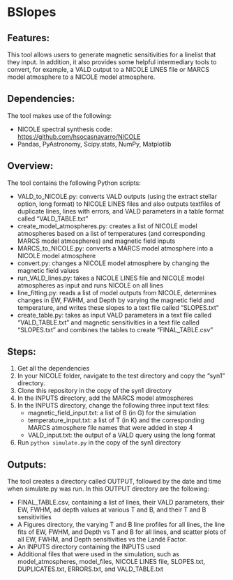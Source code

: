 # BSlopes

## Features:

This tool allows users to generate magnetic sensitivities for a linelist that they input. In addition, it also provides some helpful intermediary tools to convert, for example, a VALD output to a NICOLE LINES file or MARCS model atmosphere to a NICOLE model atmosphere. 

## Dependencies:

The tool makes use of the following:

- NICOLE spectral synthesis code: https://github.com/hsocasnavarro/NICOLE
- Pandas, PyAstronomy, Scipy.stats, NumPy, Matplotlib

## Overview:

The tool contains the following Python scripts:

- VALD_to_NICOLE.py: converts VALD outputs (using the extract stellar option, long format) to NICOLE LINES files and also outputs textfiles of duplicate lines, lines with errors, and VALD parameters in a table format called “VALD_TABLE.txt”
- create_model_atmospheres.py: creates a list of NICOLE model atmospheres based on a list of temperatures (and corresponding MARCS model atmospheres) and magnetic field inputs
- MARCS_to_NICOLE.py: converts a MARCS model atmosphere into a NICOLE model atmosphere
- convert.py: changes a NICOLE model atmosphere by changing the magnetic field values
- run_VALD_lines.py: takes a NICOLE LINES file and NICOLE model atmospheres as input and runs NICOLE on all lines
- line_fitting.py: reads a list of model outputs from NICOLE, determines changes in EW, FWHM, and Depth by varying the magnetic field and temperature, and writes these slopes to a text file called “SLOPES.txt”
- create_table.py: takes as input VALD parameters in a text file called “VALD_TABLE.txt” and magnetic sensitivities in a text file called “SLOPES.txt” and combines the tables to create “FINAL_TABLE.csv”

## Steps:

1. Get all the dependencies
2. In your NICOLE folder, navigate to the test directory and copy the “syn1” directory. 
3. Clone this repository in the copy of the syn1 directory
4. In the INPUTS directory, add the MARCS model atmospheres 
5. In the INPUTS directory, change the following three input text files:
    - magnetic_field_input.txt: a list of B (in G) for the simulation
    - temperature_input.txt: a list of T (in K) and the corresponding MARCS atmosphere file names that were added in step 4
    - VALD_input.txt: the output of a VALD query using the long format
6. Run ```python simulate.py``` in the copy of the syn1 directory

## Outputs:

The tool creates a directory called OUTPUT, followed by the date and time when simulate.py was run. In this OUTPUT directory are the following:

- FINAL_TABLE.csv, containing a list of lines, their VALD parameters, their EW, FWHM, ad depth values at various T and B, and their T and B sensitivities
- A Figures directory, the varying T and B line profiles for all lines, the line fits of EW, FWHM, and Depth vs T and B for all lines, and scatter plots of all EW, FWHM, and Depth sensitivities vs the Landé Factor. 
- An INPUTS directory containing the INPUTS used
- Additional files that were used in the simulation, such as model_atmospheres, model_files, NICOLE LINES file, SLOPES.txt, DUPLICATES.txt, ERRORS.txt, and VALD_TABLE.txt


